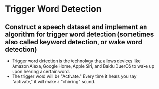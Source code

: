 # Trigger Word Detection

## Construct a speech dataset and implement an algorithm for trigger word detection (sometimes also called keyword detection, or wake word detection)

* Trigger word detection is the technology that allows devices like Amazon Alexa, Google Home, Apple Siri, and Baidu DuerOS to wake up upon hearing a certain word.  
* The trigger word will be "Activate." Every time it hears you say "activate," it will make a "chiming" sound. 
